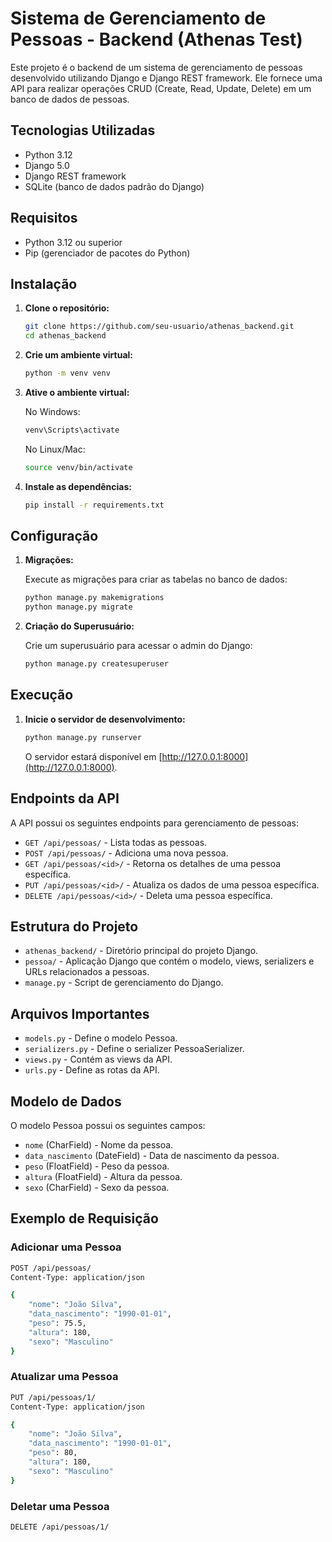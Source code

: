 
# Sistema de Gerenciamento de Pessoas - Backend (Athenas Test)

Este projeto é o backend de um sistema de gerenciamento de pessoas desenvolvido utilizando Django e Django REST framework. Ele fornece uma API para realizar operações CRUD (Create, Read, Update, Delete) em um banco de dados de pessoas.

## Tecnologias Utilizadas

- Python 3.12
- Django 5.0
- Django REST framework
- SQLite (banco de dados padrão do Django)

## Requisitos

- Python 3.12 ou superior
- Pip (gerenciador de pacotes do Python)

## Instalação

1. **Clone o repositório:**

   ```bash
   git clone https://github.com/seu-usuario/athenas_backend.git
   cd athenas_backend
   ```

2. **Crie um ambiente virtual:**

   ```bash
   python -m venv venv
   ```

3. **Ative o ambiente virtual:**

   No Windows:
   ```bash
   venv\Scripts\activate
   ```

   No Linux/Mac:
   ```bash
   source venv/bin/activate
   ```

4. **Instale as dependências:**

   ```bash
   pip install -r requirements.txt
   ```

## Configuração

1. **Migrações:**

   Execute as migrações para criar as tabelas no banco de dados:

   ```bash
   python manage.py makemigrations
   python manage.py migrate
   ```

2. **Criação do Superusuário:**

   Crie um superusuário para acessar o admin do Django:

   ```bash
   python manage.py createsuperuser
   ```

## Execução

1. **Inicie o servidor de desenvolvimento:**

   ```bash
   python manage.py runserver
   ```

   O servidor estará disponível em [http://127.0.0.1:8000](http://127.0.0.1:8000).

## Endpoints da API

A API possui os seguintes endpoints para gerenciamento de pessoas:

- `GET /api/pessoas/` - Lista todas as pessoas.
- `POST /api/pessoas/` - Adiciona uma nova pessoa.
- `GET /api/pessoas/<id>/` - Retorna os detalhes de uma pessoa específica.
- `PUT /api/pessoas/<id>/` - Atualiza os dados de uma pessoa específica.
- `DELETE /api/pessoas/<id>/` - Deleta uma pessoa específica.

## Estrutura do Projeto

- `athenas_backend/` - Diretório principal do projeto Django.
- `pessoa/` - Aplicação Django que contém o modelo, views, serializers e URLs relacionados a pessoas.
- `manage.py` - Script de gerenciamento do Django.

## Arquivos Importantes

- `models.py` - Define o modelo Pessoa.
- `serializers.py` - Define o serializer PessoaSerializer.
- `views.py` - Contém as views da API.
- `urls.py` - Define as rotas da API.

## Modelo de Dados

O modelo Pessoa possui os seguintes campos:

- `nome` (CharField) - Nome da pessoa.
- `data_nascimento` (DateField) - Data de nascimento da pessoa.
- `peso` (FloatField) - Peso da pessoa.
- `altura` (FloatField) - Altura da pessoa.
- `sexo` (CharField) - Sexo da pessoa.

## Exemplo de Requisição

### Adicionar uma Pessoa

```bash
POST /api/pessoas/
Content-Type: application/json

{
    "nome": "João Silva",
    "data_nascimento": "1990-01-01",
    "peso": 75.5,
    "altura": 180,
    "sexo": "Masculino"
}
```

### Atualizar uma Pessoa

```bash
PUT /api/pessoas/1/
Content-Type: application/json

{
    "nome": "João Silva",
    "data_nascimento": "1990-01-01",
    "peso": 80,
    "altura": 180,
    "sexo": "Masculino"
}
```

### Deletar uma Pessoa

```bash
DELETE /api/pessoas/1/
```
